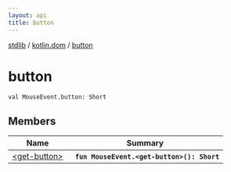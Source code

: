 ```yaml
---
layout: api
title: button
---
```

[stdlib](../../index.md) / [kotlin.dom](../index.md) / [button](index.md)

# button

```
val MouseEvent.button: Short
```

## Members

| Name | Summary |
|------|---------|
|[&lt;get-button&gt;](_get-button_.md)|&nbsp;&nbsp;**`fun MouseEvent.<get-button>(): Short`**<br>|
